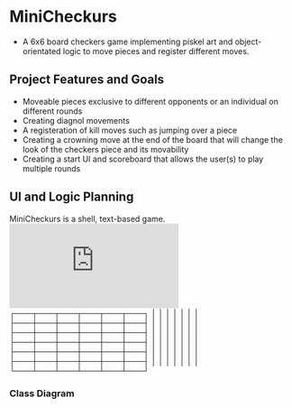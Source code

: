 # MiniCheckurs
* A 6x6 board checkers game implementing piskel art and object-orientated logic to move pieces and register different moves.
## Project Features and Goals
* Moveable pieces exclusive to different opponents or an individual on different rounds
* Creating diagnol movements
* A registeration of kill moves such as jumping over a piece
* Creating a crowning move at the end of the board that will change the look of the checkers piece and its movability
* Creating a start UI and scoreboard that allows the user(s) to play multiple rounds
## UI and Logic Planning
MiniCheckurs is a shell, text-based game.
![CheckerBoard](https://github.com/TymonNitecki/MiniCheckurs/blob/main/images/CheckerBoard.txt?raw=true)
┌───┬───┬───┬───┬───┬───┐
│   │   │   │   │   │   │
├───┼───┼───┼───┼───┼───┤
│   │   │   │   │   │   │
├───┼───┼───┼───┼───┼───┤
│   │   │   │   │   │   │
├───┼───┼───┼───┼───┼───┤
│   │   │   │   │   │   │
├───┼───┼───┼───┼───┼───┤
│   │   │   │   │   │   │
├───┼───┼───┼───┼───┼───┤
│   │   │   │   │   │   │
└───┴───┴───┴───┴───┴───┘



### Class Diagram
